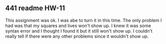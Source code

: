 ## 441 readme HW-11
This assignment was ok. I was abe to turn it in this time. The only problem I had was that my squares and lives won't show up. I knew it was some syntax error and I thought I found it but it still won't show up. I couldn't really tell if there were any other problems since it wouldn't show up. 
